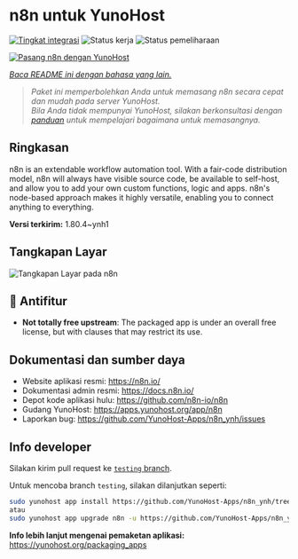 <!--
N.B.: README ini dibuat secara otomatis oleh <https://github.com/YunoHost/apps/tree/master/tools/readme_generator>
Ini TIDAK boleh diedit dengan tangan.
-->

# n8n untuk YunoHost

[![Tingkat integrasi](https://apps.yunohost.org/badge/integration/n8n)](https://ci-apps.yunohost.org/ci/apps/n8n/)
![Status kerja](https://apps.yunohost.org/badge/state/n8n)
![Status pemeliharaan](https://apps.yunohost.org/badge/maintained/n8n)

[![Pasang n8n dengan YunoHost](https://install-app.yunohost.org/install-with-yunohost.svg)](https://install-app.yunohost.org/?app=n8n)

*[Baca README ini dengan bahasa yang lain.](./ALL_README.md)*

> *Paket ini memperbolehkan Anda untuk memasang n8n secara cepat dan mudah pada server YunoHost.*  
> *Bila Anda tidak mempunyai YunoHost, silakan berkonsultasi dengan [panduan](https://yunohost.org/install) untuk mempelajari bagaimana untuk memasangnya.*

## Ringkasan

n8n is an extendable workflow automation tool. With a fair-code distribution model, n8n will always have visible source code, be available to self-host, and allow you to add your own custom functions, logic and apps. n8n's node-based approach makes it highly versatile, enabling you to connect anything to everything.

**Versi terkirim:** 1.80.4~ynh1

## Tangkapan Layar

![Tangkapan Layar pada n8n](./doc/screenshots/n8n-screenshot.png)

## :red_circle: Antifitur

- **Not totally free upstream**: The packaged app is under an overall free license, but with clauses that may restrict its use.

## Dokumentasi dan sumber daya

- Website aplikasi resmi: <https://n8n.io/>
- Dokumentasi admin resmi: <https://docs.n8n.io/>
- Depot kode aplikasi hulu: <https://github.com/n8n-io/n8n>
- Gudang YunoHost: <https://apps.yunohost.org/app/n8n>
- Laporkan bug: <https://github.com/YunoHost-Apps/n8n_ynh/issues>

## Info developer

Silakan kirim pull request ke [`testing` branch](https://github.com/YunoHost-Apps/n8n_ynh/tree/testing).

Untuk mencoba branch `testing`, silakan dilanjutkan seperti:

```bash
sudo yunohost app install https://github.com/YunoHost-Apps/n8n_ynh/tree/testing --debug
atau
sudo yunohost app upgrade n8n -u https://github.com/YunoHost-Apps/n8n_ynh/tree/testing --debug
```

**Info lebih lanjut mengenai pemaketan aplikasi:** <https://yunohost.org/packaging_apps>
